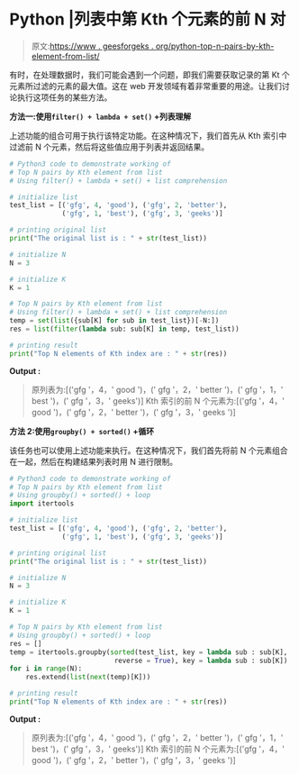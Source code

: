 # Python |列表中第 Kth 个元素的前 N 对

> 原文:[https://www . geesforgeks . org/python-top-n-pairs-by-kth-element-from-list/](https://www.geeksforgeeks.org/python-top-n-pairs-by-kth-element-from-list/)

有时，在处理数据时，我们可能会遇到一个问题，即我们需要获取记录的第 Kt 个元素所过滤的元素的最大值。这在 web 开发领域有着非常重要的用途。让我们讨论执行这项任务的某些方法。

**方法一:使用`filter() + lambda + set()` +列表理解**

上述功能的组合可用于执行该特定功能。在这种情况下，我们首先从 Kth 索引中过滤前 N 个元素，然后将这些值应用于列表并返回结果。

```py
# Python3 code to demonstrate working of
# Top N pairs by Kth element from list
# Using filter() + lambda + set() + list comprehension

# initialize list 
test_list = [('gfg', 4, 'good'), ('gfg', 2, 'better'), 
             ('gfg', 1, 'best'), ('gfg', 3, 'geeks')]

# printing original list
print("The original list is : " + str(test_list))

# initialize N 
N = 3 

# initialize K 
K = 1

# Top N pairs by Kth element from list
# Using filter() + lambda + set() + list comprehension
temp = set(list({sub[K] for sub in test_list})[-N:])
res = list(filter(lambda sub: sub[K] in temp, test_list))

# printing result
print("Top N elements of Kth index are : " + str(res))
```

**Output :**

> 原列表为:[('gfg '，4，' good ')，(' gfg '，2，' better ')，(' gfg '，1，' best ')，(' gfg '，3，' geeks')]
> Kth 索引的前 N 个元素为:[('gfg '，4，' good ')，(' gfg '，2，' better ')，(' gfg '，3，' geeks ')]

**方法 2:使用`groupby() + sorted()` +循环**

该任务也可以使用上述功能来执行。在这种情况下，我们首先将前 N 个元素组合在一起，然后在构建结果列表时用 N 进行限制。

```py
# Python3 code to demonstrate working of
# Top N pairs by Kth element from list
# Using groupby() + sorted() + loop
import itertools

# initialize list 
test_list = [('gfg', 4, 'good'), ('gfg', 2, 'better'),
             ('gfg', 1, 'best'), ('gfg', 3, 'geeks')]

# printing original list
print("The original list is : " + str(test_list))

# initialize N 
N = 3 

# initialize K 
K = 1

# Top N pairs by Kth element from list
# Using groupby() + sorted() + loop
res = []
temp = itertools.groupby(sorted(test_list, key = lambda sub : sub[K], 
                          reverse = True), key = lambda sub : sub[K])
for i in range(N):
    res.extend(list(next(temp)[K]))

# printing result
print("Top N elements of Kth index are : " + str(res))
```

**Output :**

> 原列表为:[('gfg '，4，' good ')，(' gfg '，2，' better ')，(' gfg '，1，' best ')，(' gfg '，3，' geeks')]
> Kth 索引的前 N 个元素为:[('gfg '，4，' good ')，(' gfg '，2，' better ')，(' gfg '，3，' geeks ')]